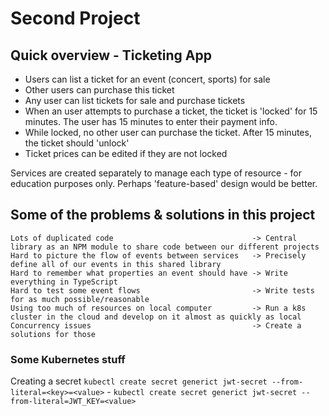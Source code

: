 # Second Project

## Quick overview - Ticketing App

- Users can list a ticket for an event (concert, sports) for sale
- Other users can purchase this ticket
- Any user can list tickets for sale and purchase tickets
- When an user attempts to purchase a ticket, the ticket is 'locked' for 15 minutes. The user has 15 minutes to enter their payment info.
- While locked, no other user can purchase the ticket. After 15 minutes, the ticket should 'unlock'
- Ticket prices can be edited if they are not locked

Services are created separately to manage each type of resource - for education purposes only. Perhaps 'feature-based' design would be better.

## Some of the problems & solutions in this project

```
Lots of duplicated code                               -> Central library as an NPM module to share code between our different projects
Hard to picture the flow of events between services   -> Precisely define all of our events in this shared library
Hard to remember what properties an event should have -> Write everything in TypeScript
Hard to test some event flows                         -> Write tests for as much possible/reasonable
Using too much of resources on local computer         -> Run a k8s cluster in the cloud and develop on it almost as quickly as local
Concurrency issues                                    -> Create a solutions for those
```

### Some Kubernetes stuff

Creating a secret `kubectl create secret generict jwt-secret --from-literal=<key>=<value>` - `kubectl create secret generict jwt-secret --from-literal=JWT_KEY=<value>`

